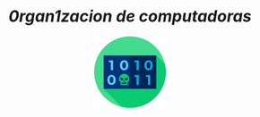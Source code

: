 _<h1 align="center"> 0rgan1zacion de computadoras</h1>_
<div align="center">
  <img src="https://github.com/DerDAVO/DerDAVO/blob/main/media/binary-code-128.png"> 
</div>
